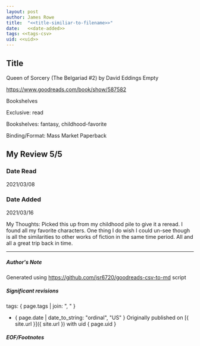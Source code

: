```yaml
---
layout: post
author: James Rowe
title:  "<<title-similiar-to-filename>>"
date:   <<date-added>>
tags: <<tags-csv>
uid: <<uid>>
---
```


<!-- highly dependent on how you personally use jekyll templates, and how you want this to show up -->

## Title

Queen of Sorcery (The Belgariad #2) by David Eddings
Empty 

https://www.goodreads.com/book/show/587582

Bookshelves

Exclusive: read

Bookshelves: fantasy, childhood-favorite

Binding/Format: Mass Market Paperback

## My Review 5/5

### Date Read
2021/03/08

### Date Added
2021/03/16

My Thoughts: Picked this up from my childhood pile to give it a reread. I found all my favorite characters. One thing I do wish I could un-see though is all the similarities to other works of fiction in the same time period. All and all a great trip back in time.

---

##### Author's Note

Generated using https://github.com/jsr6720/goodreads-csv-to-md script

##### Significant revisions

tags: { page.tags | join: ", " } <!-- todo move this somewhere -->

- { page.date | date_to_string: "ordinal", "US" } Originally published on [{ site.url }]({ site.url }) with uid { page.uid }

##### EOF/Footnotes
